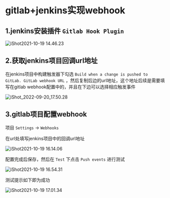 # gitlab+jenkins实现webhook



## 1.jenkins安装插件 `Gitlab Hook Plugin`

![iShot2021-10-19 14.46.23](https://gitea.pptfz.cn/pptfz/picgo-images/raw/branch/master/img/iShot2021-10-19%2014.46.23.png)





## 2.获取jenkins项目回调url地址

在jenkins项目中构建触发器下勾选 `Build when a change is pushed to GitLab. GitLab webhook URL` ，然后复制后边的url地址，这个地址后续是需要填写在gitlab webhook配置中的，并且在下边可以选择相应触发事件

![iShot_2022-09-20_17.50.28](https://gitea.pptfz.cn/pptfz/picgo-images/raw/branch/master/img/iShot_2022-09-20_17.50.28.png)





## 3.gitlab项目配置webhook

项目 `Settings` -> `Webhooks` 

在url处填写jenkins项目中的回调url地址

![iShot2021-10-19 16.14.06](https://gitea.pptfz.cn/pptfz/picgo-images/raw/branch/master/img/iShot2021-10-19%2016.14.06.png)





配置完成后保存，然后在 `Test` 下点击 `Push events` 进行测试

![iShot2021-10-19 16.54.31](https://gitea.pptfz.cn/pptfz/picgo-images/raw/branch/master/img/iShot2021-10-19%2016.54.31.png)



测试提示如下即为成功

![iShot2021-10-19 17.01.34](https://gitea.pptfz.cn/pptfz/picgo-images/raw/branch/master/img/iShot2021-10-19%2017.01.34.png)





